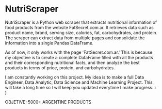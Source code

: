 # NutriScraper
NutriScraper is a Python web scraper that extracts nutritional information of food products from the website FatSecret.com.ar. It retrieves data such as product name, brand, serving size, calories, fat, carbohydrates, and protein. The scraper can extract data from multiple pages and consolidate the information into a single Pandas DataFrame.


As of now, it only works with the page 'FatSecret.com.ar.' This is because my objective is to create a complete DataFrame filled with all the products and their corresponding nutritional facts, and then analyze the best products in terms of price, protein, and carbohydrates.


I am constantly working on this project. My idea is to make a full Data Engineer, Data Analytic, Data Science and Machine Learning Project. This will take a long time so I will keep you updated everytime I make progress. : )



OBJETIVE: 5000+ ARGENTINE PRODUCTS
